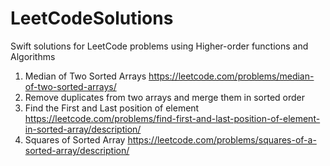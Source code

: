 # LeetCodeSolutions
Swift solutions for LeetCode problems using Higher-order functions and Algorithms 

1. Median of Two Sorted Arrays
 https://leetcode.com/problems/median-of-two-sorted-arrays/
2. Remove duplicates from two arrays and merge them in sorted order
3. Find the First and Last position of element
   https://leetcode.com/problems/find-first-and-last-position-of-element-in-sorted-array/description/
4. Squares of Sorted Array
   https://leetcode.com/problems/squares-of-a-sorted-array/description/
   

